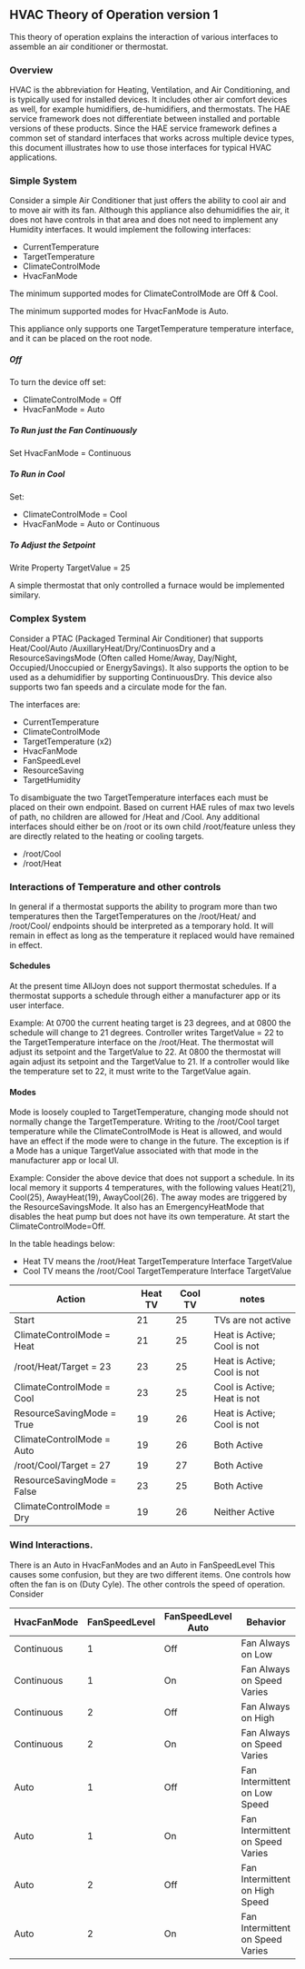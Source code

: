 ## HVAC Theory of Operation version 1

This theory of operation explains the interaction of various interfaces to 
assemble an air conditioner or thermostat.


### Overview

HVAC is the abbreviation for Heating, Ventilation, and Air Conditioning, and is
typically used for installed devices.  It includes other air comfort devices as
well, for example humidifiers, de-humidifiers, and thermostats.  The HAE service 
framework does not differentiate between installed and portable versions of 
these products. Since the HAE service framework defines a common set of standard 
interfaces that works across multiple device types, this document illustrates how 
to use those interfaces for typical HVAC applications.

### Simple System

Consider a simple Air Conditioner that just offers the ability to cool air and 
to move air with its fan.  Although this appliance also dehumidifies the air, 
it does not have controls in that area and does not need to implement any 
Humidity interfaces. It would implement the following interfaces:

- CurrentTemperature
- TargetTemperature
- ClimateControlMode
- HvacFanMode 

The minimum supported modes for ClimateControlMode are Off & Cool.

The minimum supported modes for HvacFanMode is Auto. 

This appliance only supports one TargetTemperature temperature interface, and it 
can be placed on the root node.

##### Off
To turn the device off set:
- ClimateControlMode = Off
- HvacFanMode = Auto

##### To Run just the Fan Continuously
Set HvacFanMode = Continuous

##### To Run in Cool
Set:
- ClimateControlMode = Cool
- HvacFanMode = Auto or Continuous

##### To Adjust the Setpoint
Write Property TargetValue = 25

A simple thermostat that only controlled a furnace would be implemented similary.

### Complex System

Consider a PTAC (Packaged Terminal Air Conditioner) that supports Heat/Cool/Auto
/AuxillaryHeat/Dry/ContinuosDry and a ResourceSavingsMode (Often called 
Home/Away, Day/Night, Occupied/Unoccupied or EnergySavings).   It also supports 
the option to be used as a dehumidifier by supporting ContinuousDry. This device 
also supports two fan speeds and a circulate mode for the fan.

The interfaces are:

- CurrentTemperature
- ClimateControlMode
- TargetTemperature (x2)
- HvacFanMode
- FanSpeedLevel
- ResourceSaving
- TargetHumidity

To disambiguate the two TargetTemperature interfaces each must be placed on 
their own endpoint.  Based on current HAE rules of max two levels of path,
no children are allowed  for /Heat and /Cool.  Any additional interfaces should 
either be on /root or its own child /root/feature unless they are directly 
related to the heating or cooling targets.
- /root/Cool
- /root/Heat

###  Interactions of Temperature and other controls
In general if a thermostat supports the ability to program more than two 
temperatures then the TargetTemperatures on the /root/Heat/ and /root/Cool/
endpoints should be interpreted as a temporary hold.  It will remain in effect 
as long as the temperature it replaced would have remained in effect.

#### Schedules
At the present time AllJoyn does not support thermostat schedules.  If a 
thermostat supports a schedule through either a manufacturer app or its user
interface.

Example:  At 0700 the current heating target is 23 degrees, and at 0800 the 
schedule will change to 21 degrees.  Controller writes TargetValue = 22 to the 
TargetTemperature interface on the /root/Heat.  The thermostat will adjust its 
setpoint and the TargetValue to 22.  At 0800 the thermostat will again adjust its
setpoint and the TargetValue to 21.  If a controller would like the temperature
set to 22, it must write to the TargetValue again.

#### Modes 
Mode is loosely coupled to TargetTemperature, changing mode should not normally
change the TargetTemperature.  Writing to the /root/Cool target temperature
while the ClimateControlMode is Heat is allowed, and would have an effect if the 
mode were to change in the future.
The exception is if a Mode has a unique TargetValue associated with that mode in 
the manufacturer app or local UI.

Example:
Consider the above device that does not support a schedule.  In its local 
memory it supports 4 temperatures, with the following values Heat(21), Cool(25),
AwayHeat(19), AwayCool(26).  The away modes are triggered by the 
ResourceSavingsMode.  It also has an EmergencyHeatMode that disables the heat 
pump but does not have its own temperature. At start the ClimateControlMode=Off.  


In the table headings below:
- Heat TV  means the /root/Heat TargetTemperature Interface TargetValue
- Cool TV  means the /root/Cool TargetTemperature Interface TargetValue

| Action                    | Heat TV | Cool TV | notes                        |
|---------------------------|---------|---------|------------------------------|
| Start                     |  21     | 25      |TVs are not active            |
| ClimateControlMode = Heat |  21     | 25      | Heat is Active; Cool is not  |
| /root/Heat/Target = 23    |  23     | 25      | Heat is Active; Cool is not  |
| ClimateControlMode = Cool |  23     | 25      | Cool is Active; Heat is not  |
| ResourceSavingMode = True |  19     | 26      | Heat is Active; Cool is not  |
| ClimateControlMode = Auto |  19     | 26      | Both Active                  |
| /root/Cool/Target = 27    |  19     | 27      | Both Active                  |
| ResourceSavingMode = False|  23     | 25      | Both Active                  |
| ClimateControlMode = Dry  |  19     | 26      | Neither Active               |


### Wind Interactions.

There is an Auto in HvacFanModes and an Auto in FanSpeedLevel
This causes some confusion, but they are two different items.  One controls how
often the fan is on (Duty Cyle).  The other controls the speed of operation.
Consider 

|  HvacFanMode | FanSpeedLevel | FanSpeedLevel Auto | Behavior         |
|--------------|--------------|-------------------|------------------|
| Continuous   |   1          |   Off             | Fan Always on Low |
| Continuous   |   1          |   On              | Fan Always on Speed Varies |
| Continuous   |   2          |   Off             | Fan Always on High |
| Continuous   |   2          |   On              | Fan Always on Speed Varies |
| Auto         |   1          |   Off             | Fan Intermittent on Low Speed |
| Auto         |   1          |   On              | Fan Intermittent on Speed Varies |
| Auto         |   2          |   Off             | Fan Intermittent on High Speed |
| Auto         |   2          |   On              | Fan Intermittent on Speed Varies |
